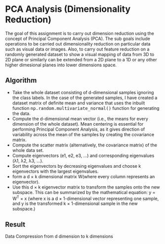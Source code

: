 # PCA Analysis (Dimensionality Reduction)
The goal of this assignment is to carry out dimension reduction using the concept of Principal Component Analysis (PCA). The sub goals include operations to be carried out dimensionality reduction on particular data such as visual data or images. Also, to carry out feature reduction on a randomly generated dataset to
show a visual mapping of data from 3D to 2D plane or similarly can be extended from a 2D plane to a 1D or any other higher dimesional planes into lower dimensions space.

## Algorithm
<ul>
<li>Take the whole dataset consisting of d-dimensional samples ignoring the class labels. In the case of the generated samples, I have created a dataset matrix of definite mean and variance that uses the inbuilt function <tt>np.random.multivariate_normal()</tt> function for generating the data.</li>
<li>Compute the d-dimensional mean vector (i.e., the means for every dimension of the whole dataset). Mean centering is essential for performing Principal Component Analysis, as it gives direction of variability across the mean of the samples by creating the covariance matrix.</li>
<li>Compute the scatter matrix (alternatively, the covariance matrix) of the whole data set.</li>
<li>Compute eigenvectors (e1, e2, e3, ...) and corresponding eigenvalues (λ1, λ2, λ3, ...).</li>
<li>Sort the eigenvectors by decreasing eigenvalues and choose k eigenvectors with the largest eigenvalues.</li>
<li>form a d × k dimensional matrix W(where every column represents an eigenvector).</li>
<li>Use this d × k eigenvector matrix to transform the samples onto the new subspace. This can be summarized by the mathematical equation: y = W<sup>T</sup> × x (where x is a d × 1-dimensional vector representing one sample, and y is the transformed k × 1-dimensional sample in the new subspace.)</li>
</ul>

## Result

Data Compression from d dimension to k dimensions
